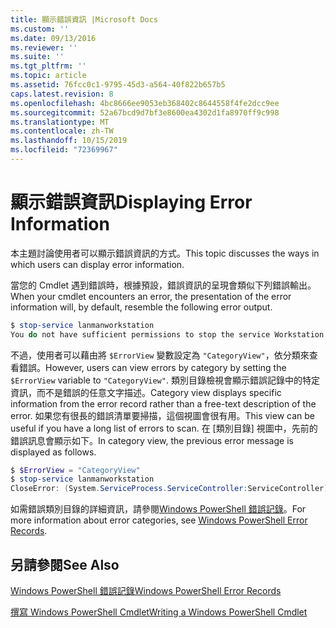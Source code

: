 ```yaml
---
title: 顯示錯誤資訊 |Microsoft Docs
ms.custom: ''
ms.date: 09/13/2016
ms.reviewer: ''
ms.suite: ''
ms.tgt_pltfrm: ''
ms.topic: article
ms.assetid: 76fcc0c1-9795-45d3-a564-40f822b657b5
caps.latest.revision: 8
ms.openlocfilehash: 4bc8666ee9053eb368402c8644558f4fe2dcc9ee
ms.sourcegitcommit: 52a67bcd9d7bf3e8600ea4302d1fa8970ff9c998
ms.translationtype: MT
ms.contentlocale: zh-TW
ms.lasthandoff: 10/15/2019
ms.locfileid: "72369967"
---
```

# <a name="displaying-error-information"></a><span data-ttu-id="3429e-102">顯示錯誤資訊</span><span class="sxs-lookup"><span data-stu-id="3429e-102">Displaying Error Information</span></span>

<span data-ttu-id="3429e-103">本主題討論使用者可以顯示錯誤資訊的方式。</span><span class="sxs-lookup"><span data-stu-id="3429e-103">This topic discusses the ways in which users can display error information.</span></span>

<span data-ttu-id="3429e-104">當您的 Cmdlet 遇到錯誤時，根據預設，錯誤資訊的呈現會類似下列錯誤輸出。</span><span class="sxs-lookup"><span data-stu-id="3429e-104">When your cmdlet encounters an error, the presentation of the error information will, by default, resemble the following error output.</span></span>

```powershell
$ stop-service lanmanworkstation
You do not have sufficient permissions to stop the service Workstation.
```

<span data-ttu-id="3429e-105">不過，使用者可以藉由將 `$ErrorView` 變數設定為 `"CategoryView"`，依分類來查看錯誤。</span><span class="sxs-lookup"><span data-stu-id="3429e-105">However, users can view errors by category by setting the `$ErrorView` variable to `"CategoryView"`.</span></span> <span data-ttu-id="3429e-106">類別目錄檢視會顯示錯誤記錄中的特定資訊，而不是錯誤的任意文字描述。</span><span class="sxs-lookup"><span data-stu-id="3429e-106">Category view displays specific information from the error record rather than a free-text description of the error.</span></span> <span data-ttu-id="3429e-107">如果您有很長的錯誤清單要掃描，這個視圖會很有用。</span><span class="sxs-lookup"><span data-stu-id="3429e-107">This view can be useful if you have a long list of errors to scan.</span></span> <span data-ttu-id="3429e-108">在 [類別目錄] 視圖中，先前的錯誤訊息會顯示如下。</span><span class="sxs-lookup"><span data-stu-id="3429e-108">In category view, the previous error message is displayed as follows.</span></span>

```powershell
$ $ErrorView = "CategoryView"
$ stop-service lanmanworkstation
CloseError: (System.ServiceProcess.ServiceController:ServiceController) [stop-service], ServiceCommandException
```

<span data-ttu-id="3429e-109">如需錯誤類別目錄的詳細資訊，請參閱[Windows PowerShell 錯誤記錄](./windows-powershell-error-records.md)。</span><span class="sxs-lookup"><span data-stu-id="3429e-109">For more information about error categories, see [Windows PowerShell Error Records](./windows-powershell-error-records.md).</span></span>

## <a name="see-also"></a><span data-ttu-id="3429e-110">另請參閱</span><span class="sxs-lookup"><span data-stu-id="3429e-110">See Also</span></span>

[<span data-ttu-id="3429e-111">Windows PowerShell 錯誤記錄</span><span class="sxs-lookup"><span data-stu-id="3429e-111">Windows PowerShell Error Records</span></span>](./windows-powershell-error-records.md)

[<span data-ttu-id="3429e-112">撰寫 Windows PowerShell Cmdlet</span><span class="sxs-lookup"><span data-stu-id="3429e-112">Writing a Windows PowerShell Cmdlet</span></span>](./writing-a-windows-powershell-cmdlet.md)
